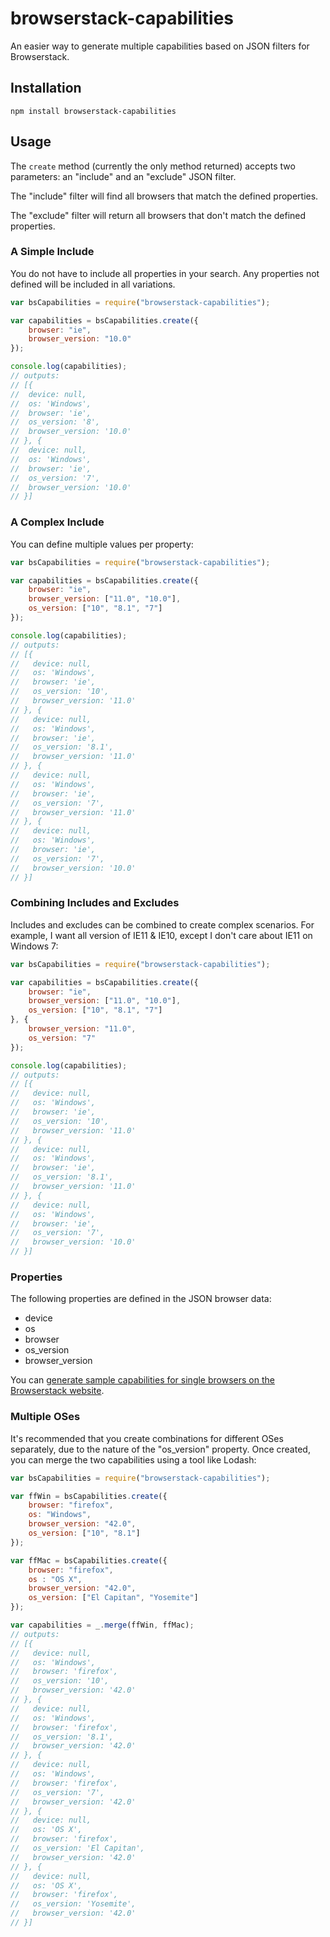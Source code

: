 # browserstack-capabilities

An easier way to generate multiple capabilities based on JSON filters for Browserstack.

## Installation

`npm install browserstack-capabilities`

## Usage

The `create` method (currently the only method returned) accepts two parameters: an "include" and an "exclude" JSON filter.

The "include" filter will find all browsers that match the defined properties. 

The "exclude" filter will return all browsers that don't match the defined properties.

### A Simple Include

You do not have to include all properties in your search. Any properties not defined will be included in all variations.

```js
var bsCapabilities = require("browserstack-capabilities");

var capabilities = bsCapabilities.create({
    browser: "ie",
    browser_version: "10.0"
});

console.log(capabilities);
// outputs:
// [{
//  device: null,
//  os: 'Windows',
//  browser: 'ie',
//  os_version: '8',
//  browser_version: '10.0'
// }, {
//  device: null,
//  os: 'Windows',
//  browser: 'ie',
//  os_version: '7',
//  browser_version: '10.0'
// }]
```

### A Complex Include

You can define multiple values per property:

```js
var bsCapabilities = require("browserstack-capabilities");

var capabilities = bsCapabilities.create({
    browser: "ie",
    browser_version: ["11.0", "10.0"],
    os_version: ["10", "8.1", "7"]
});

console.log(capabilities);
// outputs:
// [{
//   device: null,
//   os: 'Windows',
//   browser: 'ie',
//   os_version: '10',
//   browser_version: '11.0'
// }, {
//   device: null,
//   os: 'Windows',
//   browser: 'ie',
//   os_version: '8.1',
//   browser_version: '11.0'
// }, {
//   device: null,
//   os: 'Windows',
//   browser: 'ie',
//   os_version: '7',
//   browser_version: '11.0'
// }, {
//   device: null,
//   os: 'Windows',
//   browser: 'ie',
//   os_version: '7',
//   browser_version: '10.0'
// }]
```

### Combining Includes and Excludes

Includes and excludes can be combined to create complex scenarios. For example, I want all version of IE11 & IE10, except I don't care about IE11 on Windows 7:

```js
var bsCapabilities = require("browserstack-capabilities");

var capabilities = bsCapabilities.create({
    browser: "ie",
    browser_version: ["11.0", "10.0"],
    os_version: ["10", "8.1", "7"]
}, {
    browser_version: "11.0",
    os_version: "7"
});

console.log(capabilities);
// outputs:
// [{
//   device: null,
//   os: 'Windows',
//   browser: 'ie',
//   os_version: '10',
//   browser_version: '11.0'
// }, { 
//   device: null,
//   os: 'Windows',
//   browser: 'ie',
//   os_version: '8.1',
//   browser_version: '11.0'
// }, {
//   device: null,
//   os: 'Windows',
//   browser: 'ie',
//   os_version: '7',
//   browser_version: '10.0'
// }]
```

### Properties

The following properties are defined in the JSON browser data:

- device
- os
- browser
- os_version
- browser_version

You can [generate sample capabilities for single browsers on the Browserstack website](https://www.browserstack.com/automate/node#setting-os-and-browser).

### Multiple OSes

It's recommended that you create combinations for different OSes separately, due to the nature of the "os_version" property. Once created, you can merge the two capabilities using a tool like Lodash:

```js
var bsCapabilities = require("browserstack-capabilities");

var ffWin = bsCapabilities.create({
    browser: "firefox",
    os: "Windows",
    browser_version: "42.0",
    os_version: ["10", "8.1"]
});

var ffMac = bsCapabilities.create({
    browser: "firefox",
    os : "OS X",
    browser_version: "42.0",
    os_version: ["El Capitan", "Yosemite"]
});

var capabilities = _.merge(ffWin, ffMac);
// outputs:
// [{
//   device: null,
//   os: 'Windows',
//   browser: 'firefox',
//   os_version: '10',
//   browser_version: '42.0'
// }, {
//   device: null,
//   os: 'Windows',
//   browser: 'firefox',
//   os_version: '8.1',
//   browser_version: '42.0'
// }, {
//   device: null,
//   os: 'Windows',
//   browser: 'firefox',
//   os_version: '7',
//   browser_version: '42.0'
// }, {
//   device: null,
//   os: 'OS X',
//   browser: 'firefox',
//   os_version: 'El Capitan',
//   browser_version: '42.0'
// }, {
//   device: null,
//   os: 'OS X',
//   browser: 'firefox',
//   os_version: 'Yosemite',
//   browser_version: '42.0'
// }]
```